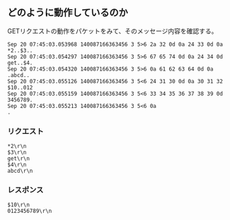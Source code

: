 
## どのように動作しているのか

GETリクエストの動作をパケットをみて、そのメッセージ内容を確認する。


```
Sep 20 07:45:03.053968 140087166363456 3 5>6 2a 32 0d 0a 24 33 0d 0a  *2..$3..
Sep 20 07:45:03.054297 140087166363456 3 5>6 67 65 74 0d 0a 24 34 0d  get..$4.
Sep 20 07:45:03.054320 140087166363456 3 5>6 0a 61 62 63 64 0d 0a     .abcd..
Sep 20 07:45:03.055126 140087166363456 3 5<6 24 31 30 0d 0a 30 31 32  $10..012
Sep 20 07:45:03.055159 140087166363456 3 5<6 33 34 35 36 37 38 39 0d  3456789.
Sep 20 07:45:03.055213 140087166363456 3 5<6 0a                       .
```


### リクエスト

```
*2\r\n
$3\r\n
get\r\n
$4\r\n
abcd\r\n
```

### レスポンス

```
$10\r\n
0123456789\r\n
```

